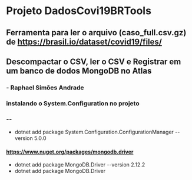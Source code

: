 # Projeto DadosCovi19BRTools
## Ferramenta para ler o arquivo (caso_full.csv.gz) de https://brasil.io/dataset/covid19/files/ 
## Descompactar o CSV, ler o CSV e Registrar em um banco de dodos MongoDB no Atlas
### - Raphael Simões Andrade



### instalando o System.Configuration no projeto
### --
 - dotnet add package System.Configuration.ConfigurationManager --version 5.0.0

#### https://www.nuget.org/packages/mongodb.driver
- dotnet add package MongoDB.Driver --version 2.12.2
- dotnet add package MongoDB.Driver 
